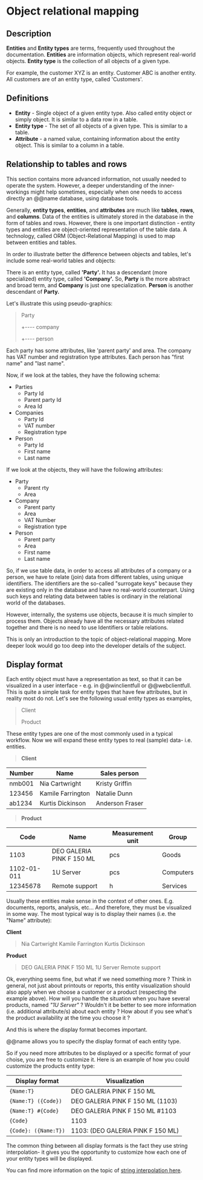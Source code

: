 # Object relational mapping



## Description 

**Entities** and **Entity types** are terms, frequently used throughout the documentation. **Entities** are information objects, which represent real-world objects. **Entity type** is the collection of all objects of a given type.

For example, the customer XYZ is an entity. Customer ABC is another entity. All customers are of an entity type, called 'Customers'.

## Definitions

- **Entity** - Single object of a given entity type. Also called entity object or simply object. It is similar to a data row in a table.
- **Entity type** - The set of all objects of a given type. This is similar to a table.
- **Attribute** - a named value, containing information about the entity object. This is similar to a column in a table.

## Relationship to tables and rows

This section contains more advanced information, not usually needed to operate the system. However, a deeper understanding of the inner-workings might help sometimes, especially when one needs to access directly an @@name database, using database tools.

Generally, **entity types**, **entities**, and **attributes** are much like **tables**, **rows**, and **columns**. Data of the entities is ultimately stored in the database in the form of tables and rows. However, there is one important distinction - entity types and entities are object-oriented representation of the table data. A technology, called ORM (Object-Relational Mapping) is used to map between entities and tables.

In order to illustrate better the difference between objects and tables, let's include some real-world tables and objects:

There is an entity type, called **'Party'.** It has a descendant (more specialized) entity type, called **'Company'.** So, **Party** is the more abstract and broad term, and **Company** is just one specialization. **Person** is another descendant of **Party.**

Let's illustrate this using pseudo-graphics:

> Party
>
> +---- company
>
> +---- person

Each party has some attributes, like 'parent party' and area. The company has VAT number and registration type attributes. Each person has "first name" and "last name".

Now, if we look at the tables, they have the following schema:

- Parties
  - Party Id
  - Parent party Id
  - Area Id
- Companies
  - Party Id
  - VAT number
  - Registration type
- Person
  - Party Id
  - First name
  - Last name

If we look at the objects, they will have the following attributes:

- Party
  - Parent rty
  - Area
- Company
  - Parent party
  - Area
  - VAT Number
  - Registration type
- Person
  - Parent party
  - Area
  - First name
  - Last name

So, if we use table data, in order to access all attributes of a company or a person, we have to relate (join) data from different tables, using unique identifiers. The identifiers are the so-called "surrogate keys" because they are existing only in the database and have no real-world counterpart. Using such keys and relating data between tables is ordinary in the relational world of the databases.

However, internally, the systems use objects, because it is much simpler to process them. Objects already have all the necessary attributes related together and there is no need to use Identifiers or table relations.

This is only an introduction to the topic of object-relational mapping. More deeper look would go too deep into the developer details of the subject.

## Display format

Each entity object must have a representation as text, so that it can be visualized in a user interface - e.g. in @@winclientfull or @@webclientfull. This is quite a simple task for entity types that have few attributes, but in reality most do not. Let's see the following usual entity types as examples,

> Client
>
> Product

These entity types are one of the most commonly used in a typical workflow. Now we will expand these entity types to real (sample) data- i.e. entities.


> **Client**

| Number | Name | Sales person |
| --- | --- | --- |
| nmb001 | Nia Cartwright | Kristy Griffin |
| 123456 | Kamile Farrington | Natalie Dunn |
| ab1234 | Kurtis Dickinson | Anderson Fraser |


> **Product**

| Code | Name | Measurement unit | Group |
| --- | --- | --- | --- |
| 1103 | DEO GALERIA PINK F 150 ML | pcs | Goods |
| 1102-01-011 | 1U Server | pcs | Computers |
| 12345678 | Remote support | h | Services |

Usually these entities make sense in the context of other ones. E.g. documents, reports, analysis, etc... And therefore, they must be visualized in some way. The most typical way is to display their names (i.e. the "Name" attribute):

**Client**
> Nia Cartwright
> Kamile Farrington
> Kurtis Dickinson

**Product**
> DEO GALERIA PINK F 150 ML
> 1U Server
> Remote support

Ok, everything seems fine, but what if we need something more ? Think in general, not just about printouts or reports, this entity visualization should also apply when we choose a customer or a product (respecting the example above). How will you handle the situation when you have several products, named *"1U Server"* ? Wouldn't it be better to see more information (i.e. additional attribute/s) about each entity ? How about if you see what's the product availability at the time you choose it ?

And this is where the display format becomes important. 

@@name allows you to specify the display format of each entity type.

So if you need more attributes to be displayed or a specific format of your choise, you are free to customize it. 
Here is an example of how you could customize the products entity type:

| Display format | Visualization |
| --- | --- |
| `{Name:T}` | DEO GALERIA PINK F 150 ML |
| `{Name:T} ({Code})` | DEO GALERIA PINK F 150 ML (1103) |
| `{Name:T} #{Code}` | DEO GALERIA PINK F 150 ML #1103|
| `{Code}` | 1103 |
| `{Code}: ({Name:T})` | 1103: (DEO GALERIA PINK F 150 ML) |

The common thing between all display formats is the fact they use string interpolation- it gives you the opportunity to customize how each one of your entity types will be displayed.

You can find more information on the topic of [string interpolation here](../string-interpolation/index.md).